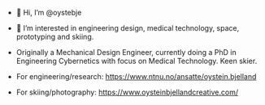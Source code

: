 - 👋 Hi, I’m @oystebje
- 👀 I’m interested in engineering design, medical technology, space, prototyping and skiing.
- Originally a Mechanical Design Engineer, currently doing a PhD in Engineering Cybernetics with focus on Medical Technology. Keen skier.

- For engineering/research: https://www.ntnu.no/ansatte/oystein.bjelland
- For skiing/photography: https://www.oysteinbjellandcreative.com/ 
